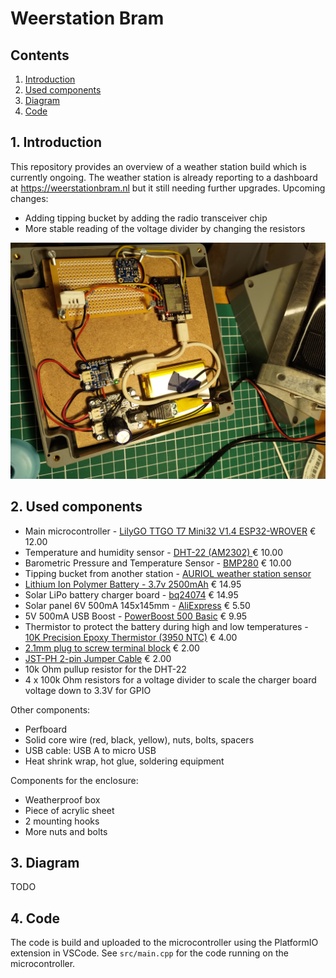 Weerstation Bram
===============

Contents
----------------------

1. [ Introduction ](#intro)
2. [ Used components ](#components)
3. [ Diagram ](#diagram)
4. [ Code ](#code)


<a name="intro"></a>
## 1. Introduction

This repository provides an overview of a weather station build which is currently ongoing. The weather station is already reporting to a dashboard at https://weerstationbram.nl but it still needing further upgrades. Upcoming changes:

- Adding tipping bucket by adding the radio transceiver chip
- More stable reading of the voltage divider by changing the resistors

![Work in progress](./resources/readme_img/WorkInProgress.jpeg)

<a name="components"></a>
## 2. Used components

- Main microcontroller - [LilyGO TTGO T7 Mini32 V1.4 ESP32-WROVER](https://github.com/LilyGO/TTGO-T7-Demo) € 12.00
- Temperature and humidity sensor - [DHT-22 (AM2302) ](https://www.adafruit.com/product/385) € 10.00
- Barometric Pressure and Temperature Sensor -  [BMP280](https://www.adafruit.com/product/2651) € 10.00
- Tipping bucket from another station - [AURIOL weather station sensor](https://www.handleidi.ng/auriol/ian-365824/handleiding)
- [Lithium Ion Polymer Battery - 3.7v 2500mAh](https://www.adafruit.com/product/328) € 14.95
- Solar LiPo battery charger board - [bq24074](https://www.adafruit.com/product/4755) € 14.95
- Solar panel 6V 500mA 145x145mm - [AliExpress](https://www.aliexpress.com/item/32877897718.html) € 5.50
- 5V 500mA USB Boost - [PowerBoost 500 Basic](https://www.adafruit.com/product/1903) € 9.95
- Thermistor to protect the battery during high and low temperatures - [10K Precision Epoxy Thermistor (3950 NTC)](https://www.adafruit.com/product/372) € 4.00
- [2.1mm plug to screw terminal block](https://www.adafruit.com/product/369) € 2.00
- [JST-PH 2-pin Jumper Cable](https://www.adafruit.com/product/1131) € 2.00   
- 10k Ohm pullup resistor for the DHT-22
- 4 x 100k Ohm resistors for a voltage divider to scale the charger board voltage down to 3.3V for GPIO

Other components:
- Perfboard
- Solid core wire (red, black, yellow), nuts, bolts, spacers
- USB cable: USB A to micro USB
- Heat shrink wrap, hot glue, soldering equipment

Components for the enclosure:
- Weatherproof box
- Piece of acrylic sheet
- 2 mounting hooks
- More nuts and bolts

<a name="diagram"></a>
## 3. Diagram

TODO

<a name="code"></a>
## 4. Code
The code is build and uploaded to the microcontroller using the PlatformIO extension in VSCode. See `src/main.cpp` for the code running on the microcontroller. 

